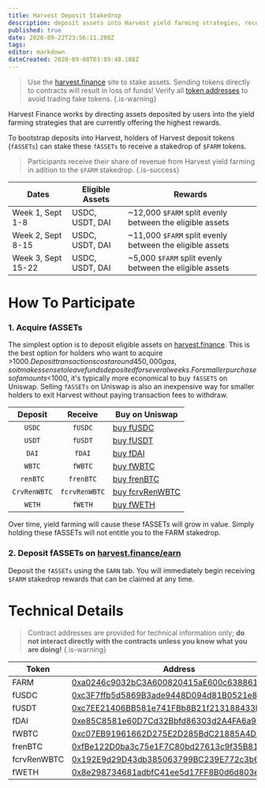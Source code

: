 ```yaml
---
title: Harvest Deposit Stakedrop
description: deposit assets into Harvest yield farming strategies, receive FARM
published: true
date: 2020-09-22T23:56:11.208Z
tags: 
editor: markdown
dateCreated: 2020-09-08T03:09:48.188Z
---
```


> Use the [harvest.finance](https://harvest.finance) site to stake assets. Sending tokens directly to contracts will result in loss of funds! Verify all [token addresses](https://github.com/harvest-finance/harvest) to avoid trading fake tokens.
{.is-warning}

Harvest Finance works by directing assets deposited by users into the yield farming strategies that are currently offering the highest rewards.

To bootstrap deposits into Harvest, holders of Harvest deposit tokens (`fASSETs`) can stake these `fASSETs` to receive a stakedrop of `$FARM` tokens.

> Participants receive their share of revenue from Harvest yield farming in adition to the `$FARM` stakedrop.
{.is-success}


| Dates  | Eligible Assets | Rewards |
|--------|-----------------|---------|
| Week 1, Sept 1-8  | USDC, USDT, DAI | ~12,000 `$FARM` split evenly between the eligible assets|     
| Week 2, Sept 8-15 | USDC, USDT, DAI | ~11,000 `$FARM` split evenly between the eligible assets|     
| Week 3, Sept 15-22 | USDC, USDT, DAI | ~5,000 `$FARM` split evenly between the eligible assets|  

# How To Participate

### 1. Acquire fASSETs

The simplest option is to deposit eligible assets on [harvest.finance](https://harvest.finance). This is the best option for holders who want to acquire >$1000. Deposit transactions cost around 450,000 gas, so it makes sense to leave funds deposited for several weeks. For smaller purchases of amounts <$1000, it's typically more economical to buy `fASSETS` on Uniswap. Selling `fASSETs` on Uniswap is also an inexpensive way for smaller holders to exit Harvest without paying transaction fees to withdraw.


| Deposit    | Receive      | Buy on Uniswap |
|:----------:|:------------:|----------------|
| `USDC`     | `fUSDC`   		|[buy fUSDC](https://app.uniswap.org/#/swap?outputCurrency=0xc3f7ffb5d5869b3ade9448d094d81b0521e8326f)|
| `USDT`     | `fUSDT`   		|[buy fUSDT](https://app.uniswap.org/#/swap?outputCurrency=0xc7ee21406bb581e741fbb8b21f213188433d9f2f)|
| `DAI`			 | `fDAI`				|[buy fDAI](http://uniswap.exchange/swap?outputCurrency=0xe85c8581e60d7cd32bbfd86303d2a4fa6a951dac)|
| `WBTC`	   | `fWBTC`	  	|[buy fWBTC](https://app.uniswap.org/#/swap?outputCurrency=0xc07eb91961662d275e2d285bdc21885a4db136b0)
| `renBTC`   |`frenBTC`   	|[buy frenBTC](https://app.uniswap.org/#/swap?outputCurrency=0xfbe122d0ba3c75e1f7c80bd27613c9f35b81feec)
|`CrvRenWBTC`|`fcrvRenWBTC`	|[buy fcrvRenWBTC](https://app.uniswap.org/#/swap?outputCurrency=0x192e9d29d43db385063799bc239e772c3b6888f3)
| `WETH`  	 |`fWETH`				|[buy fWETH](https://app.uniswap.org/#/swap?outputCurrency=0x8e298734681adbfc41ee5d17ff8b0d6d803e7098)


Over time, yield farming will cause these fASSETs will grow in value. Simply holding these fASSETs will not entitle you to the FARM stakedrop.

### 2. Deposit fASSETs on [harvest.finance/earn](https://harvest.finance/earn)

Deposit the `fASSETs` using the `EARN` tab. You will immediately begin receiving `$FARM` stakedrop rewards that can be claimed at any time.




# Technical Details

> Contract addresses are provided for technical information only; **do not interact directly with the contracts unless you know what you are doing!**
{.is-warning}

| Token | Address | Underlying | Rewards Staking Pool |
|-------|---------|------------|----------------------|
| FARM  | [0xa0246c9032bC3A600820415aE600c6388619A14D][es-farm]  | [0xa0246c9032bC3A600820415aE600c6388619A14D][es-farm] | [0xae024F29C26D6f71Ec71658B1980189956B0546D][es-pool-farm-week1] |
| fUSDC | [0xc3F7ffb5d5869B3ade9448D094d81B0521e8326f][es-fusdc] | [0xA0b86991c6218b36c1d19D4a2e9Eb0cE3606eB48][es-usdc] | [0xE1f9A3EE001a2EcC906E8de637DBf20BB2d44633][es-pool-fusdc-week1] |
| fUSDT | [0xc7EE21406BB581e741FBb8B21f213188433D9f2F][es-fusdt] | [0xdAC17F958D2ee523a2206206994597C13D831ec7][es-usdt] | [0x5bd997039FFF16F653EF15D1428F2C791519f58d][es-pool-fusdt-week1] |
| fDAI  | [0xe85C8581e60D7Cd32Bbfd86303d2A4FA6a951Dac][es-fdai]  | [0x6B175474E89094C44Da98b954EedeAC495271d0F][es-dai]  | [0xF9E5f9024c2f3f2908A1d0e7272861a767C9484b][es-pool-fdai-week1] |
| fWBTC | [0xc07EB91961662D275E2D285BdC21885A4Db136B0][es-fWBTC] | [0x2260FAC5E5542a773Aa44fBCfeDf7C193bc2C599][es-wbtc] | [0x6291eCe696CB6682a9bb1d42fca4160771b1D7CC][es-pool-fwbtc]|
| frenBTC| [0xfBe122D0ba3c75e1F7C80bd27613c9f35B81FEeC][es-frenbtc]| [0xEB4C2781e4ebA804CE9a9803C67d0893436bB27D][es-renbtc] | [0xCFE1103863F9e7Cf3452Ca8932Eef44d314bf9C5][es-pool-frenbtc]|
|fcrvRenWBTC|[0x192E9d29D43db385063799BC239E772c3b6888F3][es-fcrvrenwbtc]| [0x49849C98ae39Fff122806C06791Fa73784FB3675][es-crvrenwbtc] | [0x5365A2C47b90EE8C9317faC20edC3ce7037384FB][es-pool-fcrvrenwbtc]|
| fWETH	|[0x8e298734681adbfC41ee5d17FF8B0d6d803e7098][es-fweth]  | [0xC02aaA39b223FE8D0A0e5C4F27eAD9083C756Cc2][es-weth] | [0xe11c81b924bb91b44bae19793539054b48158a9d][es-pool-fweth]|




[es-farm]: https://etherscan.io/token/0xa0246c9032bC3A600820415aE600c6388619A14D
[es-fusdc]: https://etherscan.io/token/0xc3F7ffb5d5869B3ade9448D094d81B0521e8326f
[es-fusdt]: https://etherscan.io/token/0xc7EE21406BB581e741FBb8B21f213188433D9f2F
[es-fdai]: https://etherscan.io/token/0xe85C8581e60D7Cd32Bbfd86303d2A4FA6a951Dac
[es-fwbtc]: https://etherscan.io/token/0xc07EB91961662D275E2D285BdC21885A4Db136B0
[es-frenbtc]: https://etherscan.io/token/0xfBe122D0ba3c75e1F7C80bd27613c9f35B81FEeC
[es-fcrvrenwbtc]: https://etherscan.io/token/0x192E9d29D43db385063799BC239E772c3b6888F3
[es-fweth]: https://etherscan.io/token/0x8e298734681adbfC41ee5d17FF8B0d6d803e7098
[es-fusdc_weth_lp]: https://etherscan.io/token/0x63671425ef4D25Ec2b12C7d05DE855C143f16e3B
[es-fusdt_weth_lp]: https://etherscan.io/token/0xB19EbFB37A936cCe783142955D39Ca70Aa29D43c
[es-fdai_weth_lp]: https://etherscan.io/token/0x1a9F22b4C385f78650E7874d64e442839Dc32327
[es-fwbtc_weth_lp]: https://etherscan.io/token/0xb1FeB6ab4EF7d0f41363Da33868e85EB0f3A57EE

[es-usdc]: https://etherscan.io/token/0xA0b86991c6218b36c1d19D4a2e9Eb0cE3606eB48
[es-usdt]: https://etherscan.io/token/0xdAC17F958D2ee523a2206206994597C13D831ec7
[es-dai]: https://etherscan.io/token/0x6B175474E89094C44Da98b954EedeAC495271d0F
[es-wbtc]: https://etherscan.io/token/0x2260FAC5E5542a773Aa44fBCfeDf7C193bc2C599
[es-renbtc]: https://etherscan.io/token/0xEB4C2781e4ebA804CE9a9803C67d0893436bB27D
[es-crvrenwbtc]: https://etherscan.io/token/0x49849C98ae39Fff122806C06791Fa73784FB3675
[es-weth]: https://etherscan.io/token/0xC02aaA39b223FE8D0A0e5C4F27eAD9083C756Cc2
[es-usdc_weth_lp]: https://etherscan.io/token/0xb4e16d0168e52d35cacd2c6185b44281ec28c9dc
[es-usdt_weth_lp]: https://etherscan.io/token/0x0d4a11d5eeaac28ec3f61d100daf4d40471f1852
[es-dai_weth_lp]: https://etherscan.io/token/0xa478c2975ab1ea89e8196811f51a7b7ade33eb11
[es-wbtc_weth_lp]: https://etherscan.io/token/0xbb2b8038a1640196fbe3e38816f3e67cba72d940


[es-fdai-contract]: https://etherscan.io/address/0xe85c8581e60d7cd32bbfd86303d2a4fa6a951dac#readContract
[es-fusdt-contract]: https://etherscan.io/address/0xc7ee21406bb581e741fbb8b21f213188433d9f2f#readContract
[es-fusdc-contract]: https://etherscan.io/address/0xc3f7ffb5d5869b3ade9448d094d81b0521e8326f#readContract

[es-pool-farm-week1]: https://etherscan.io/address/0xae024F29C26D6f71Ec71658B1980189956B0546D#readContract
[es-pool-fdai-week1]: https://etherscan.io/address/0xF9E5f9024c2f3f2908A1d0e7272861a767C9484b#readContract
[es-pool-fusdc-week1]: https://etherscan.io/address/0xE1f9A3EE001a2EcC906E8de637DBf20BB2d44633#readContract
[es-pool-fusdt-week1]: https://etherscan.io/address/0x5bd997039FFF16F653EF15D1428F2C791519f58d#readContract
[es-pool-fwbtc]: https://etherscan.io/address/0x6291eCe696CB6682a9bb1d42fca4160771b1D7CC#readContract
[es-pool-frenbtc]: https://etherscan.io/address/0xCFE1103863F9e7Cf3452Ca8932Eef44d314bf9C5#readContract
[es-pool-fcrvrenwbtc]: https://etherscan.io/address/0x5365A2C47b90EE8C9317faC20edC3ce7037384FB#readContract
[es-pool-fweth]: https://etherscan.io/address/0xe11c81b924bb91b44bae19793539054b48158a9d#readContract

[es-withdraw-buffer]: https://etherscan.io/tx/0x70fddec35fcf1f89fbfff90972be0e04ce0ae8c34abfaf2900e5210fdf86303e
[es-withdraw-nobuffer]: https://etherscan.io/tx/0x959045e3c8fb26a9eeab00e5ebe11fe62012cc7148f4d025c4c7f75ec0bed0bb
[uni-fusdc]: https://app.uniswap.org/#/swap?outputCurrency=0xc3f7ffb5d5869b3ade9448d094d81b0521e8326f











